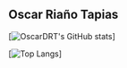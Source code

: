 ## Oscar Riaño Tapias

[![OscarDRT's GitHub stats](https://github-readme-stats.vercel.app/api?username=OscarDRT&count_private=true&show_icons=true&theme=blue-green)]

[![Top Langs](https://github-readme-stats.vercel.app/api/top-langs/?username=OscarDRT&layout=compact&count_private=true&show_icons=true&theme=blue-green)]
